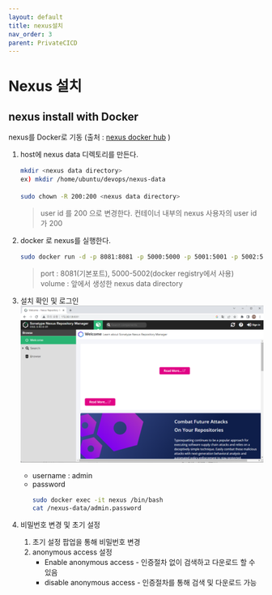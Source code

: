 ```yaml
---
layout: default
title: nexus설치 
nav_order: 3
parent: PrivateCICD
---
```


# Nexus 설치   

## nexus install with Docker

nexus를 Docker로 기동 (출처 : [nexus docker hub][nexus docker]  )

   [nexus docker]: https://hub.docker.com/r/sonatype/nexus3 "Nexus Docker"   

1. host에 nexus data 디렉토리를 만든다.   
    ```sh
    mkdir <nexus data directory>
    ex) mkdir /home/ubuntu/devops/nexus-data

    sudo chown -R 200:200 <nexus data directory>
    ```
    > user id 를 200 으로 변경한다. 컨테이너 내부의 nexus 사용자의 user id 가 200   

2. docker 로 nexus를 실행한다.    
    ```sh
    sudo docker run -d -p 8081:8081 -p 5000:5000 -p 5001:5001 -p 5002:5002 --name nexus -v /home/ubuntu/devops/nexus-data:/nexus-data sonatype/nexus3
    ```
    > port : 8081(기본포트), 5000-5002(docker registry에서 사용)   
    > volume : 앞에서 생성한 nexus data directory   

3. 설치 확인 및 로그인   
    ![nexus 설치](../image/PrivateCICD/nexus1.png)   

    * username : admin
    * password 
        ```sh
        sudo docker exec -it nexus /bin/bash
        cat /nexus-data/admin.password
        ```

4. 비밀번호 변경 및 초기 설정   
    1. 초기 설정 팝업을 통해 비밀번호 변경   
    2. anonymous access 설정    
        * Enable anonymous access - 인증절차 없이 검색하고 다운로드 할 수 있음
        * disable anonymous access - 인증절차를 통해 검색 및 다운로드 가능   